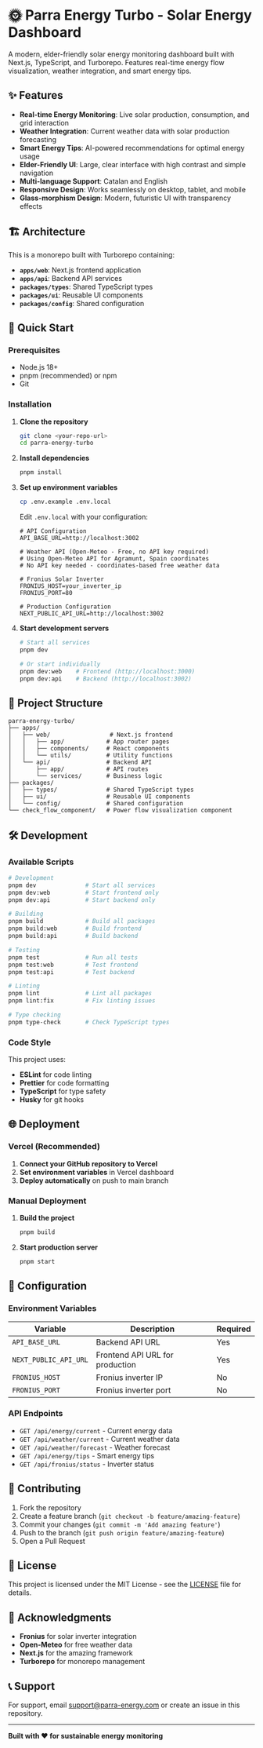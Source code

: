 # 🌞 Parra Energy Turbo - Solar Energy Dashboard

A modern, elder-friendly solar energy monitoring dashboard built with Next.js, TypeScript, and Turborepo. Features real-time energy flow visualization, weather integration, and smart energy tips.

## ✨ Features

- **Real-time Energy Monitoring**: Live solar production, consumption, and grid interaction
- **Weather Integration**: Current weather data with solar production forecasting
- **Smart Energy Tips**: AI-powered recommendations for optimal energy usage
- **Elder-Friendly UI**: Large, clear interface with high contrast and simple navigation
- **Multi-language Support**: Catalan and English
- **Responsive Design**: Works seamlessly on desktop, tablet, and mobile
- **Glass-morphism Design**: Modern, futuristic UI with transparency effects

## 🏗️ Architecture

This is a monorepo built with Turborepo containing:

- **`apps/web`**: Next.js frontend application
- **`apps/api`**: Backend API services
- **`packages/types`**: Shared TypeScript types
- **`packages/ui`**: Reusable UI components
- **`packages/config`**: Shared configuration

## 🚀 Quick Start

### Prerequisites

- Node.js 18+ 
- pnpm (recommended) or npm
- Git

### Installation

1. **Clone the repository**
   ```bash
   git clone <your-repo-url>
   cd parra-energy-turbo
   ```

2. **Install dependencies**
   ```bash
   pnpm install
   ```

3. **Set up environment variables**
   ```bash
   cp .env.example .env.local
   ```
   
   Edit `.env.local` with your configuration:
   ```env
   # API Configuration
   API_BASE_URL=http://localhost:3002
   
   # Weather API (Open-Meteo - Free, no API key required)
   # Using Open-Meteo API for Agramunt, Spain coordinates
   # No API key needed - coordinates-based free weather data
   
   # Fronius Solar Inverter
   FRONIUS_HOST=your_inverter_ip
   FRONIUS_PORT=80
   
   # Production Configuration
   NEXT_PUBLIC_API_URL=http://localhost:3002
   ```

4. **Start development servers**
   ```bash
   # Start all services
   pnpm dev
   
   # Or start individually
   pnpm dev:web    # Frontend (http://localhost:3000)
   pnpm dev:api    # Backend (http://localhost:3002)
   ```

## 📁 Project Structure

```
parra-energy-turbo/
├── apps/
│   ├── web/                 # Next.js frontend
│   │   ├── app/            # App router pages
│   │   ├── components/     # React components
│   │   └── utils/          # Utility functions
│   └── api/                # Backend API
│       ├── app/            # API routes
│       └── services/       # Business logic
├── packages/
│   ├── types/              # Shared TypeScript types
│   ├── ui/                 # Reusable UI components
│   └── config/             # Shared configuration
└── check_flow_component/   # Power flow visualization component
```

## 🛠️ Development

### Available Scripts

```bash
# Development
pnpm dev              # Start all services
pnpm dev:web          # Start frontend only
pnpm dev:api          # Start backend only

# Building
pnpm build            # Build all packages
pnpm build:web        # Build frontend
pnpm build:api        # Build backend

# Testing
pnpm test             # Run all tests
pnpm test:web         # Test frontend
pnpm test:api         # Test backend

# Linting
pnpm lint             # Lint all packages
pnpm lint:fix         # Fix linting issues

# Type checking
pnpm type-check       # Check TypeScript types
```

### Code Style

This project uses:
- **ESLint** for code linting
- **Prettier** for code formatting
- **TypeScript** for type safety
- **Husky** for git hooks

## 🌐 Deployment

### Vercel (Recommended)

1. **Connect your GitHub repository to Vercel**
2. **Set environment variables** in Vercel dashboard
3. **Deploy automatically** on push to main branch

### Manual Deployment

1. **Build the project**
   ```bash
   pnpm build
   ```

2. **Start production server**
   ```bash
   pnpm start
   ```

## 🔧 Configuration

### Environment Variables

| Variable | Description | Required |
|----------|-------------|----------|
| `API_BASE_URL` | Backend API URL | Yes |
| `NEXT_PUBLIC_API_URL` | Frontend API URL for production | Yes |
| `FRONIUS_HOST` | Fronius inverter IP | No |
| `FRONIUS_PORT` | Fronius inverter port | No |

### API Endpoints

- `GET /api/energy/current` - Current energy data
- `GET /api/weather/current` - Current weather data
- `GET /api/weather/forecast` - Weather forecast
- `GET /api/energy/tips` - Smart energy tips
- `GET /api/fronius/status` - Inverter status

## 🤝 Contributing

1. Fork the repository
2. Create a feature branch (`git checkout -b feature/amazing-feature`)
3. Commit your changes (`git commit -m 'Add amazing feature'`)
4. Push to the branch (`git push origin feature/amazing-feature`)
5. Open a Pull Request

## 📝 License

This project is licensed under the MIT License - see the [LICENSE](LICENSE) file for details.

## 🙏 Acknowledgments

- **Fronius** for solar inverter integration
- **Open-Meteo** for free weather data
- **Next.js** for the amazing framework
- **Turborepo** for monorepo management

## 📞 Support

For support, email support@parra-energy.com or create an issue in this repository.

---

**Built with ❤️ for sustainable energy monitoring**
